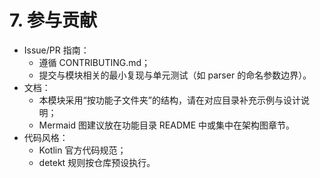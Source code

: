 # 7. 参与贡献

- Issue/PR 指南：
  - 遵循 CONTRIBUTING.md；
  - 提交与模块相关的最小复现与单元测试（如 parser 的命名参数边界）。
- 文档：
  - 本模块采用“按功能子文件夹”的结构，请在对应目录补充示例与设计说明；
  - Mermaid 图建议放在功能目录 README 中或集中在架构图章节。
- 代码风格：
  - Kotlin 官方代码规范；
  - detekt 规则按仓库预设执行。
